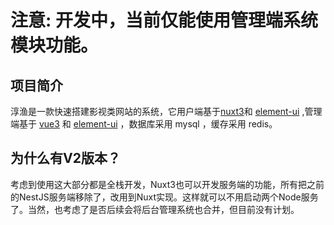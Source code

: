 # 注意: 开发中，当前仅能使用管理端系统模块功能。

## 项目简介
淳渔是一款快速搭建影视类网站的系统，它用户端基于[nuxt3](https://nuxt.com/)和 [element-ui](https://element.eleme.cn/#/zh-CN) ,管理端基于 [vue3](https://cn.vuejs.org/) 和 [element-ui](https://element.eleme.cn/#/zh-CN) ，数据库采用 mysql ，缓存采用 redis。

## 为什么有V2版本？
考虑到使用这大部分都是全栈开发，Nuxt3也可以开发服务端的功能，所有把之前的NestJS服务端移除了，改用到Nuxt实现。这样就可以不用启动两个Node服务了。当然，也考虑了是否后续会将后台管理系统也合并，但目前没有计划。
